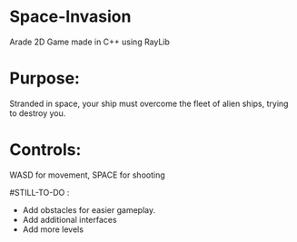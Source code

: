 # Space-Invasion
Arade 2D Game made in C++ using RayLib

# Purpose: 
Stranded in space, your ship must overcome the fleet of alien ships, trying to destroy you.

# Controls: 
WASD for movement, SPACE for shooting

#STILL-TO-DO :
- Add obstacles for easier gameplay.
- Add additional interfaces
- Add more levels 
